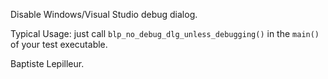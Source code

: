 Disable Windows/Visual Studio debug dialog.

Typical Usage: just call `blp_no_debug_dlg_unless_debugging()` in the `main()` of your test executable.

Baptiste Lepilleur.
